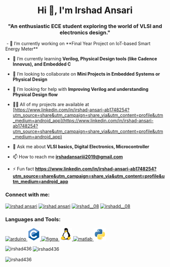 <h1 align="center">Hi 👋, I'm Irshad Ansari</h1>
<h3 align="center">"An enthusiastic ECE student exploring the world of VLSI and electronics design."</h3>
<img src="https://i.ytimg.com/vi/k0NMJpfy2V8/maxresdefault.jpg" alt="">
- 🔭 I’m currently working on **Final Year Project on IoT-based Smart Energy Meter**

- 🌱 I’m currently learning **Verilog, Physical Design tools (like Cadence Innovus), and Embedded C**

- 👯 I’m looking to collaborate on **Mini Projects in Embedded Systems or Physical Design**

- 🤝 I’m looking for help with **Improving Verilog and understanding Physical Design flow**

- 👨‍💻 All of my projects are available at [https://www.linkedin.com/in/irshad-ansari-ab1748254?utm_source=share&utm_campaign=share_via&utm_content=profile&utm_medium=android_app](https://www.linkedin.com/in/irshad-ansari-ab1748254?utm_source=share&utm_campaign=share_via&utm_content=profile&utm_medium=android_app)

- 💬 Ask me about **VLSI basics, Digital Electronics, Microcontroller**

- 📫 How to reach me **irshadansariii2019@gmail.com**

- ⚡ Fun fact **https://www.linkedin.com/in/irshad-ansari-ab1748254?utm_source=share&utm_campaign=share_via&utm_content=profile&utm_medium=android_app**

<h3 align="left">Connect with me:</h3>
<p align="left">
<a href="https://linkedin.com/in/irshad ansari" target="blank"><img align="center" src="https://raw.githubusercontent.com/rahuldkjain/github-profile-readme-generator/master/src/images/icons/Social/linked-in-alt.svg" alt="irshad ansari" height="30" width="40" /></a>
<a href="https://fb.com/irshad ansari" target="blank"><img align="center" src="https://raw.githubusercontent.com/rahuldkjain/github-profile-readme-generator/master/src/images/icons/Social/facebook.svg" alt="irshad ansari" height="30" width="40" /></a>
<a href="https://instagram.com/irshad__08" target="blank"><img align="center" src="https://raw.githubusercontent.com/rahuldkjain/github-profile-readme-generator/master/src/images/icons/Social/instagram.svg" alt="irshad__08" height="30" width="40" /></a>
<a href="https://www.youtube.com/c/irshadd__08" target="blank"><img align="center" src="https://raw.githubusercontent.com/rahuldkjain/github-profile-readme-generator/master/src/images/icons/Social/youtube.svg" alt="irshadd__08" height="30" width="40" /></a>
</p>

<h3 align="left">Languages and Tools:</h3>
<p align="left"> <a href="https://www.arduino.cc/" target="_blank" rel="noreferrer"> <img src="https://cdn.worldvectorlogo.com/logos/arduino-1.svg" alt="arduino" width="40" height="40"/> </a> <a href="https://www.cprogramming.com/" target="_blank" rel="noreferrer"> <img src="https://raw.githubusercontent.com/devicons/devicon/master/icons/c/c-original.svg" alt="c" width="40" height="40"/> </a> <a href="https://www.figma.com/" target="_blank" rel="noreferrer"> <img src="https://www.vectorlogo.zone/logos/figma/figma-icon.svg" alt="figma" width="40" height="40"/> </a> <a href="https://www.linux.org/" target="_blank" rel="noreferrer"> <img src="https://raw.githubusercontent.com/devicons/devicon/master/icons/linux/linux-original.svg" alt="linux" width="40" height="40"/> </a> <a href="https://www.mathworks.com/" target="_blank" rel="noreferrer"> <img src="https://upload.wikimedia.org/wikipedia/commons/2/21/Matlab_Logo.png" alt="matlab" width="40" height="40"/> </a> <a href="https://www.python.org" target="_blank" rel="noreferrer"> <img src="https://raw.githubusercontent.com/devicons/devicon/master/icons/python/python-original.svg" alt="python" width="40" height="40"/> </a> </p>

<p><img align="left" src="https://github-readme-stats.vercel.app/api/top-langs?username=irshad436&show_icons=true&locale=en&layout=compact" alt="irshad436" /></p>

<p>&nbsp;<img align="center" src="https://github-readme-stats.vercel.app/api?username=irshad436&show_icons=true&locale=en" alt="irshad436" /></p>

<p><img align="center" src="https://github-readme-streak-stats.herokuapp.com/?user=irshad436&" alt="irshad436" /></p>
